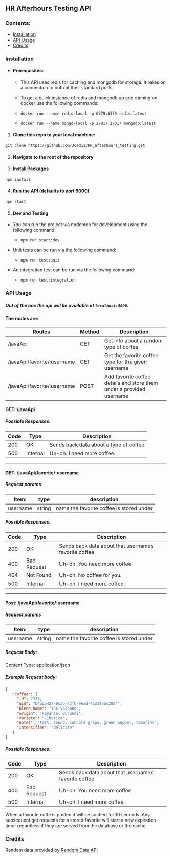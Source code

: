 ## HR Afterhours Testing API

### Contents:

- [Installation](#installation)
- [API Usage](#api-usage)
- [Credits](#credits)

### Installation

- #### Prerequisites:

   - This API uses redis for caching and mongodb for storage.  It relies on a connection to both at their standard ports.

   - To get a quick instance of redis and mongodb up and running on docker use the following commands:
   - ```
     docker run --name redis-local -p 6379:6379 redis:latest
     ```
   - ```
     docker run --name mongo-local -p 27017:27017 mongodb:latest
     ```

1. #### Clone this repo to your local machine:

```
git clone https://github.com/Joed11/HR_afterhours_testing.git
```

2. #### Navigate to the root of the repository

3. #### Install Packages

```
npm install
```

4. #### Run the API (defaults to port 5000)
```
npm start
```

5. #### Dev and Testing
  - You can run the project via nodemon for development using the following command:
    - ```
      npm run start:dev
      ```
  - Unit tests can be run via the following command:
    - ```
      npm run test:unit
      ```
  - An integration test can be run via the following command:
    - ```
      npm run test:integration
      ```
      
### API Usage

##### Out of the box the api will be available at `localhost:5000`.
 
#### The routes are:
 
| Routes                      | Method | Description                                                          |
|-----------------------------|--------|----------------------------------------------------------------------|
| /javaApi                    | GET    | Get info about a random type of coffee                               |
| /javaApi/favorite/:username | GET    | Get the favorite coffee type for the given username                  |
| /javaApi/favorite/:username | POST   | Add favorite coffee details and store them under a provided username |
 
 
 #### GET: /javaApi
 
 ##### Possible Responses:
 
| Code | Type        | Description                           |
|------|-------------|---------------------------------------|
| 200  | OK          | Sends back data about a type of coffee|
| 500  | Internal    | Uh-oh. I need more coffee.            |

---

 #### GET: /javaApi/favorite/:username
 
 ##### Request params
 
| Item:      | type    | description                               |
|----------  |-------  |-------------------------------------------|
| username   | string  | name the favorite coffee is stored under  |
 
 ##### Possible Responses:
 
| Code | Type        | Description                                          |
|------|-------------|------------------------------------------------------|
| 200  | OK          | Sends back data about that usernames favorite coffee |
| 400  | Bad Request | Uh-oh. You need more coffee                          |
| 404  | Not Found   | Uh-oh. No coffee for you.                            |
| 500  | Internal    | Uh-oh. I need more coffee.                           |

---
 
 #### Post: /javaApi/favorite/:username
 
 ##### Request params
 
| Item:      | type    | description                               |
|----------  |-------  |-------------------------------------------|
| username   | string  | name the favorite coffee is stored under  |


##### Request Body:

Content Type: application/json

##### Example Request body:
```.json
{
   "coffee": {
     "id": 7331,
     "uid": "b4bbb427-0cab-43fb-9ead-46338abc2054",
     "blend_name": "The Volcano",
     "origin": "Kayanza, Burundi",
     "variety": "Liberica",
     "notes": "tart, round, concord grape, green pepper, tamarind",
     "intensifier": "delicate"
   }
}
```
 
 ##### Possible Responses:
 
| Code | Type        | Description                                          |
|------|-------------|------------------------------------------------------|
| 200  | OK          | Sends back data about that usernames favorite coffee |
| 400  | Bad Request | Uh-oh. You need more coffee                          |
| 500  | Internal    | Uh-oh. I need more coffee.                           |
 

When a favorite coffe is posted it will be cached for 10 seconds.  Any subsequent get requests for a stored favorite will start a new expiration timer regardless if they are served from the database or the cache.
 
 
 ### Credits
 Random data provided by [Random Data API](https://random-data-api.com/)
 
 
